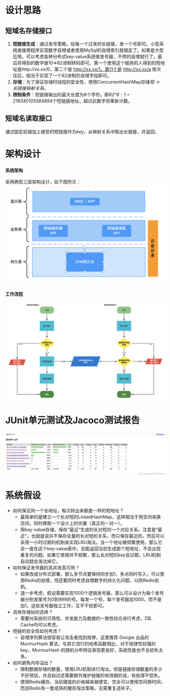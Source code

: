 # 设计思路

## 短域名存储接口
1. **短链接生成**：通过发号策略，给每一个过来的长链接，发一个号即可。小型系统直接用程序实现数字自增或者使用MySql的自增索引就搞定了。如果是大型应用，可以考虑各种分布式key-value系统做发号器，不停的自增就行了。最后将得到的数字做10=>62进制转码即可。第一个使用这个服务的人得到的短地址是http://xx.xx/0，第二个是 http://xx.xx/1，第11个是 http://xx.xx/a 依次往后，相当于实现了一个62进制的自增字段即可。
2. **存储**：为了保证存储时线程的安全性，使用ConcurrentHashMap存储*短 -> 长链接映射关系*。
3. **限制条件**：短链接输出的最大长度为8个字符，即*62^8 - 1 = 218340105584894*个短链接地址，超过此数字将重新计数。

## 短域名读取接口
通过固定前缀加上接受的短链接作为key，从映射关系中取出长链接，并返回。

# 架构设计
### `系统架构`
采用典型三层架构设计，如下图所示：
![系统架构图](./doc/系统架构图.png)

### `工作流程`
![工作流程](./doc/工作流程图.png)

# JUnit单元测试及Jacoco测试报告
![Jacoco测试报告](./doc/Jacoco单测覆盖率报告.png)

# 系统假设
- 如何保证同一个长地址，每次转出来都是一样的短地址？
   - 最简单的是建立一个长对短的LinkedHashMap，这样相当于用空间来换空间，同时换取一个设计上的优雅（真正的一对一）。
   - 用key-value存储，保存“最近”生成的长对短的一个对应关系。注意是“最近”，也就是说并不保存全量的长对短的关系，而只保存最近的。然后可以采用一小时过期的机制来实现LRU淘汰。当一个地址被频繁使用，那么它会一直在这个key-value表中，总能返回当初生成那个短地址，不会出现重复的问题。如果它使用并不频繁，那么长对短的key会过期，LRU机制自动就会淘汰掉它。
- 如何保证发号器的高并发高可用？
   - 如果改成分布式部署，那么多节点要保持同步加1，多点同时写入，可以使用Redis的自增，但还要同时考虑自增数字的持久化问题，以防Redis宕机。
   - 退一步考虑，假设需要实现1000个逻辑发号器，那么可以设计为每个发号器分别发尾号为0到999的号。每发一个号，每个发号器加1000，而不是加1。这些发号器独立工作，互不干扰即可。
- 具体存储如何选择？
   - 需要对系统的可用性、并发能力及数据的一致性综合进行考虑，DB、Cache均可以考虑。
- 短链的安全性如何考虑？
   - 自增序列算法很容易让攻击者找到规律，这里推荐 Google 出品的 MurmurHash 算法，与其它流行的哈希函数相比，对于规律性较强的 key，MurmurHash 的随机分布特征表现更良好，系统性能也不会损失太多。
- 如何避免内存溢出？
   - 限制数据存储的数量，使用LRU机制进行淘汰。但是链接存储数量的多少不好预估，并且如过还需要额外维护链接的有效期的话，有些得不偿失。
   - 使用Redis缓存。当前硬盘的价格越来越便宜，完全可以使用空间换时间，而且Redis有一套成熟的缓存淘汰策略，无需重复造轮子。
